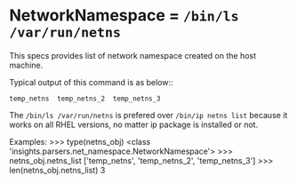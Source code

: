 NetworkNamespace = ``/bin/ls /var/run/netns``
=============================================

This specs provides list of network namespace created on the host machine.

Typical output of this command is as below::

    temp_netns  temp_netns_2  temp_netns_3


The ``/bin/ls /var/run/netns`` is prefered over ``/bin/ip netns list`` because it works on
all RHEL versions, no matter ip package is installed or not.

Examples:
    >>> type(netns_obj)
    <class 'insights.parsers.net_namespace.NetworkNamespace'>
    >>> netns_obj.netns_list
    ['temp_netns', 'temp_netns_2', 'temp_netns_3']
    >>> len(netns_obj.netns_list)
    3